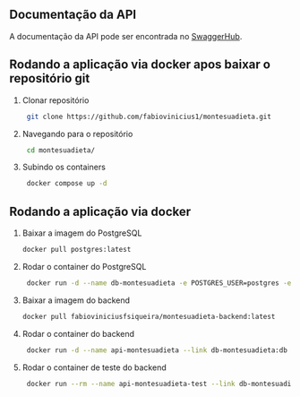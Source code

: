 ## Documentação da API

A documentação da API pode ser encontrada no [SwaggerHub](https://app.swaggerhub.com/apis-docs/FABIOVINICIUSFS1/montesuadieta/1.0.0).

## Rodando a aplicação via docker apos baixar o repositório git
1. Clonar repositório
   ```bash
 	git clone https://github.com/fabiovinicius1/montesuadieta.git
   ```
2. Navegando para o repositório
   ```bash
 	cd montesuadieta/
   ```
3. Subindo os containers
   ```bash
 	docker compose up -d
   ```
## Rodando a aplicação via docker 

1. Baixar a imagem do PostgreSQL

   ```bash
   docker pull postgres:latest
   ```

2. Rodar o container do PostgreSQL

   ```bash
	docker run -d --name db-montesuadieta -e POSTGRES_USER=postgres -e POSTGRES_PASSWORD=senha123 -e POSTGRES_DB=postgres -v pgdata-montesuadieta:/var/lib/postgresql/data -p 5432:5432 postgres:latest
   ```

3. Baixar a imagem do backend

   ```bash
   docker pull fabioviniciusfsiqueira/montesuadieta-backend:latest
   ```
4. Rodar o container do backend

   ```bash
	docker run -d --name api-montesuadieta --link db-montesuadieta:db -e DATABASE_URL="postgresql://postgres:senha123@db:5432/devdb?schema=public" -e SECRET=suaChaveSecretaSuperSegura123 -e PORT=3000 -p 3000:3000 fabioviniciusfsiqueira/montesuadieta-backend:latest sh -c "npm run migrate:dev && npm run dev"
   ```
5. Rodar o container de teste do backend

   ```bash
	docker run --rm --name api-montesuadieta-test --link db-montesuadieta:db -e DATABASE_URL="postgresql://postgres:senha123@db:5432/testedb?schema=public" -e SECRET=suaChaveSecretaSuperSegura123 -e PORT=3001 fabioviniciusfsiqueira/montesuadieta-backend:latest sh -c "npm run migrate:teste && npm run teste"
   ```
